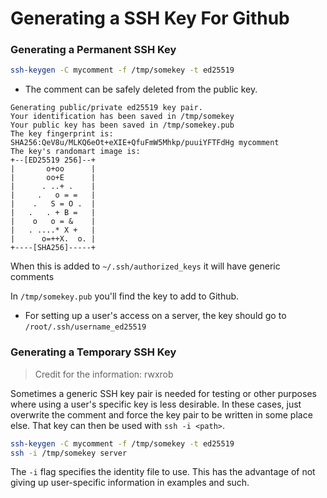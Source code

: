 # Generating a SSH Key For Github

### Generating a Permanent SSH Key

```bash
ssh-keygen -C mycomment -f /tmp/somekey -t ed25519
```  

* The comment can be safely deleted from the public key.  

```output
Generating public/private ed25519 key pair.
Your identification has been saved in /tmp/somekey
Your public key has been saved in /tmp/somekey.pub
The key fingerprint is:
SHA256:QeV8u/MLKQ6eOt+eXIE+QfuFmW5Mhkp/puuiYFTFdHg mycomment
The key's randomart image is:
+--[ED25519 256]--+
|       o+oo      |
|       oo+E      |
|      . ..+ .    |
|     .   o = =   |
|    .   S = O .  |
|   .   . + B =   |
|    o   o = &    |
|   . ....* X +   |
|      o=++X.  o. |
+----[SHA256]-----+
```

When this is added to `~/.ssh/authorized_keys` it will have generic comments

In `/tmp/somekey.pub` you'll find the key to add to Github.

* For setting up a user's access on a server, the key should go to `/root/.ssh/username_ed25519` 

### Generating a Temporary SSH Key
> Credit for the information: rwxrob

Sometimes a generic SSH key pair is needed for testing or other purposes where using a user's
specific key is less desirable. In these cases, just overwrite the comment and force the key pair
to be written in some place else. That key can then be used with `ssh -i <path>`. 
```bash
ssh-keygen -C mycomment -f /tmp/somekey -t ed25519
ssh -i /tmp/somekey server
```
The `-i` flag specifies the identity file to use.
This has the advantage of not giving up user-specific information in examples and such.



